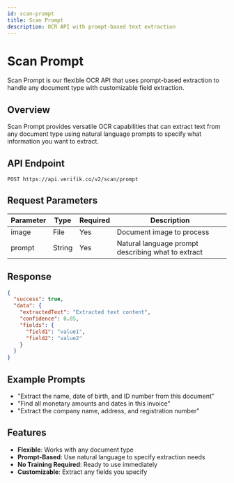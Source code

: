 ```yaml
---
id: scan-prompt
title: Scan Prompt
description: OCR API with prompt-based text extraction
---
```


# Scan Prompt

Scan Prompt is our flexible OCR API that uses prompt-based extraction to handle any document type with customizable field extraction.

## Overview

Scan Prompt provides versatile OCR capabilities that can extract text from any document type using natural language prompts to specify what information you want to extract.

## API Endpoint

```http
POST https://api.verifik.co/v2/scan/prompt
```

## Request Parameters

| Parameter | Type   | Required | Description                    |
| --------- | ------ | -------- | ------------------------------ |
| image     | File   | Yes      | Document image to process      |
| prompt    | String | Yes      | Natural language prompt describing what to extract |

## Response

```json
{
  "success": true,
  "data": {
    "extractedText": "Extracted text content",
    "confidence": 0.85,
    "fields": {
      "field1": "value1",
      "field2": "value2"
    }
  }
}
```

## Example Prompts

- "Extract the name, date of birth, and ID number from this document"
- "Find all monetary amounts and dates in this invoice"
- "Extract the company name, address, and registration number"

## Features

- **Flexible**: Works with any document type
- **Prompt-Based**: Use natural language to specify extraction needs
- **No Training Required**: Ready to use immediately
- **Customizable**: Extract any fields you specify
